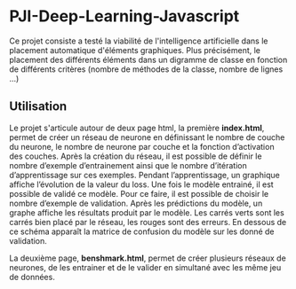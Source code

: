 # PJI-Deep-Learning-Javascript

Ce projet consiste a testé la viabilité de l'intelligence artificielle dans le placement automatique d'éléments graphiques. Plus précisément, le placement des différents éléments dans un digramme de classe en fonction de différents critères (nombre de méthodes de la classe, nombre de lignes ...)

## Utilisation

Le projet s'articule autour de deux page html, la première **index.html**, permet de créer un réseau de neurone en définissant le nombre de couche du neurone, le nombre de neurone par couche et la fonction d’activation des couches. Après la création du réseau, il est possible de définir le nombre d’exemple d’entrainement ainsi que le nombre d’itération d’apprentissage sur ces exemples. Pendant l’apprentissage, un graphique affiche l’évolution de la valeur du loss. Une fois le modèle entrainé, il est possible de validé ce modèle. Pour ce faire, il est possible de choisir le nombre d’exemple de validation. Après les prédictions du modèle, un graphe affiche les résultats produit par le modèle. Les carrés verts sont les carrés bien placé par le réseau, les rouges sont des erreurs. En dessous de ce schéma apparaît la matrice de confusion du modèle sur les donné de validation.

La deuxième page, **benshmark.html**, permet de créer plusieurs réseaux de neurones, de les entrainer et de le valider en simultané avec les même jeu de données.